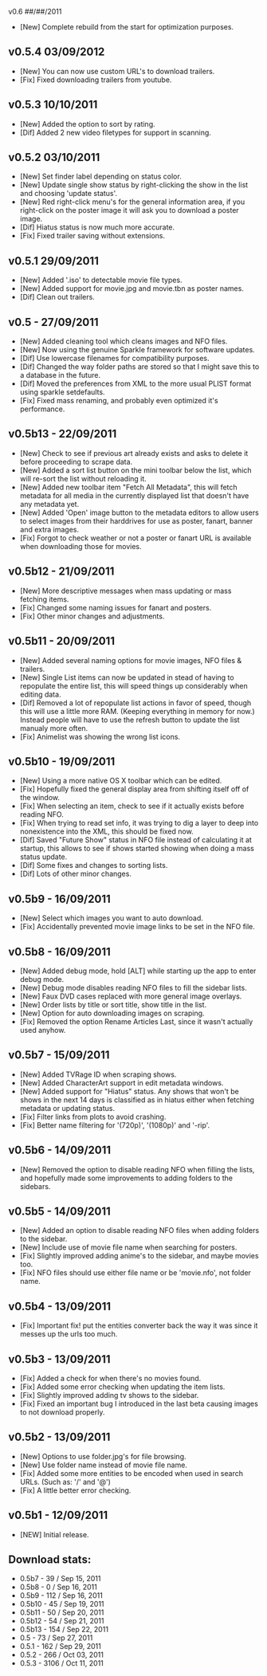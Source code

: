 v0.6 ##/##/2011
* [New] Complete rebuild from the start for optimization purposes.

v0.5.4 03/09/2012
-----------------
* [New] You can now use custom URL's to download trailers.
* [Fix] Fixed downloading trailers from youtube.

v0.5.3 10/10/2011
-----------------
* [New] Added the option to sort by rating.
* [Dif] Added 2 new video filetypes for support in scanning.

v0.5.2 03/10/2011
-----------------
* [New] Set finder label depending on status color.
* [New] Update single show status by right-clicking the show in the list and choosing 'update status'.
* [New] Red right-click menu's for the general information area, if you right-click on the poster image it will ask you to download a poster image.
* [Dif] Hiatus status is now much more accurate.
* [Fix] Fixed trailer saving without extensions.

v0.5.1 29/09/2011
-----------------
* [New] Added '.iso' to detectable movie file types.
* [New] Added support for movie.jpg and movie.tbn as poster names.
* [Dif] Clean out trailers.

v0.5 - 27/09/2011
-----------------
* [New] Added cleaning tool which cleans images and NFO files.
* [New] Now using the genuine Sparkle framework for software updates.
* [Dif] Use lowercase filenames for compatibility purposes.
* [Dif] Changed the way folder paths are stored so that I might save this to a database in the future.
* [Dif] Moved the preferences from XML to the more usual PLIST format using sparkle setdefaults.
* [Fix] Fixed mass renaming, and probably even optimized it's performance.

v0.5b13 - 22/09/2011
--------------------
* [New] Check to see if previous art already exists and asks to delete it before proceeding to scrape data.
* [New] Added a sort list button on the mini toolbar below the list, which will re-sort the list without reloading it.
* [New] Added new toolbar item "Fetch All Metadata", this will fetch metadata for all media in the currently displayed list that doesn't have any metadata yet.
* [New] Added 'Open' image button to the metadata editors to allow users to select images from their harddrives for use as poster, fanart, banner and extra images.
* [Fix] Forgot to check weather or not a poster or fanart URL is available when downloading those for movies.

v0.5b12 - 21/09/2011
--------------------
* [New] More descriptive messages when mass updating or mass fetching items.
* [Fix] Changed some naming issues for fanart and posters.
* [Fix] Other minor changes and adjustments.

v0.5b11 - 20/09/2011
--------------------
* [New] Added several naming options for movie images, NFO files & trailers.
* [New] Single List items can now be updated in stead of having to repopulate the entire list, this will speed things up considerably when editing data.
* [Dif] Removed a lot of repopulate list actions in favor of speed, though this will use a little more RAM. (Keeping everything in memory for now.)
  Instead people will have to use the refresh button to update the list manualy more often.
* [Fix] Animelist was showing the wrong list icons.

v0.5b10 - 19/09/2011
--------------------
* [New] Using a more native OS X toolbar which can be edited.
* [Fix] Hopefully fixed the general display area from shifting itself off of the window.
* [Fix] When selecting an item, check to see if it actually exists before reading NFO.
* [Fix] When trying to read set info, it was trying to dig a layer to deep into nonexistence into the XML, this should be fixed now.
* [Dif] Saved "Future Show" status in NFO file instead of calculating it at startup, this allows to see if shows started showing when doing a mass status update.
* [Dif] Some fixes and changes to sorting lists.
* [Dif] Lots of other minor changes.

v0.5b9 - 16/09/2011
-------------------
* [New] Select which images you want to auto download.
* [Fix] Accidentally prevented movie image links to be set in the NFO file.

v0.5b8 - 16/09/2011
-------------------
* [New] Added debug mode, hold [ALT] while starting up the app to enter debug mode.
* [New] Debug mode disables reading NFO files to fill the sidebar lists.
* [New] Faux DVD cases replaced with more general image overlays.
* [New] Order lists by title or sort title, show title in the list.
* [New] Option for auto downloading images on scraping.
* [Fix] Removed the option Rename Articles Last, since it wasn't actually used anyhow.

v0.5b7 - 15/09/2011
-------------------
* [New] Added TVRage ID when scraping shows.
* [New] Added CharacterArt support in edit metadata windows.
* [New] Added support for "Hiatus" status. Any shows that won't be shows in the next 14 days is classified as in hiatus either when fetching metadata or updating status.
* [Fix] Filter links from plots to avoid crashing.
* [Fix] Better name filtering for '(720p)', '(1080p)' and '-rip'.


v0.5b6 - 14/09/2011
-------------------
* [New] Removed the option to disable reading NFO when filling the lists, and hopefully made some improvements to adding folders to the sidebars.

v0.5b5 - 14/09/2011
-------------------
* [New] Added an option to disable reading NFO files when adding folders to the sidebar.
* [New] Include use of movie file name when searching for posters.
* [Fix] Slightly improved adding anime's to the sidebar, and maybe movies too.
* [Fix] NFO files should use either file name or be 'movie.nfo', not folder name.


v0.5b4 - 13/09/2011
-------------------
* [Fix] Important fix! put the entities converter back the way it was since it messes up the urls too much.


v0.5b3 - 13/09/2011
-------------------
* [Fix] Added a check for when there's no movies found.
* [Fix] Added some error checking when updating the item lists.
* [Fix] Slightly improved adding tv shows to the sidebar.
* [Fix] Fixed an important bug I introduced in the last beta causing images to not download properly.


v0.5b2 - 13/09/2011
-------------------
* [New] Options to use folder.jpg's for file browsing.
* [New] Use folder name instead of movie file name.
* [Fix] Added some more entities to be encoded when used in search URLs. (Such as: '/' and '@')
* [Fix] A little better error checking.


v0.5b1 - 12/09/2011
-------------------
* [NEW] Initial release.

Download stats:
-------------------
* 0.5b7     -     39    /   Sep 15, 2011
* 0.5b8     -     0     /   Sep 16, 2011
* 0.5b9     -     112   /   Sep 16, 2011
* 0.5b10    -     45    /   Sep 19, 2011
* 0.5b11    -     50    /   Sep 20, 2011
* 0.5b12    -     54    /   Sep 21, 2011
* 0.5b13    -     154   /   Sep 22, 2011
* 0.5       -     73    /   Sep 27, 2011
* 0.5.1     -     162   /   Sep 29, 2011
* 0.5.2     -     266   /   Oct 03, 2011
* 0.5.3     -     3106  /   Oct 11, 2011